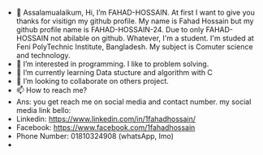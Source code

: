 - 👋 Assalamualaikum, Hi, I’m FAHAD-HOSSAIN. At first I want to give you thanks for visitign my github profile. My name is Fahad Hossain but my github profile name is FAHAD-HOSSAIN-24. Due to only FAHAD-HOSSAIN not abilable on github. Whatever, I'm a student. I'm studed at Feni PolyTechnic Institute, Bangladesh. My subject is Comuter science and technology.
- 👀 I’m interested in programming. I like to problem solving.
- 🌱 I’m currently learning Data stucture and algorithm with C
- 💞️ I’m looking to collaborate on others project.
- 📫 How to reach me?
- Ans: you get reach me on social media and contact number. my social media link bello:
- Linkedin: https://www.linkedin.com/in/1fahadhossain/
- Facebook: https://www.facebook.com/1fahadhossain
- Phone Number: 01810324908 (whatsApp, Imo)
- 

<!---
FAHAD-HOSSAIN-24/FAHAD-HOSSAIN-24 is a ✨ special ✨ repository because its `README.md` (this file) appears on your GitHub profile.
You can click the Preview link to take a look at your changes.
--->
